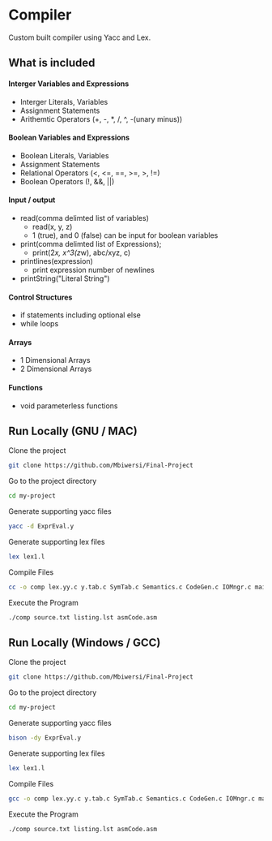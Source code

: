 
# Compiler

Custom built compiler using Yacc and Lex.

## What is included
#### Interger Variables and Expressions
- Interger Literals, Variables
- Assignment Statements
- Arithemtic Operators (+, -, *, /, ^, -(unary minus))
#### Boolean Variables and Expressions

- Boolean Literals, Variables
- Assignment Statements
- Relational Operators (<, <=, ==, >=, >, !=)
- Boolean Operators (!, &&, ||)

#### Input / output
- read(comma delimted list of variables)
    - read(x, y, z)
    - 1 (true), and 0 (false) can be input for boolean variables
- print(comma delimted list of Expressions);
    - print(2*x, x^3(z*w), abc/xyz, c)
- printlines(expression)
    - print expression number of newlines
- printString("Literal String")

#### Control Structures
- if statements including optional else
- while loops

#### Arrays
- 1 Dimensional Arrays
- 2 Dimensional Arrays

#### Functions
- void parameterless functions

## Run Locally (GNU / MAC)

Clone the project

```bash
git clone https://github.com/Mbiwersi/Final-Project
```

Go to the project directory

```bash
cd my-project
```

Generate supporting yacc files

```bash
yacc -d ExprEval.y
```

Generate supporting lex files

```bash
lex lex1.l
```

Compile Files

```bash
cc -o comp lex.yy.c y.tab.c SymTab.c Semantics.c CodeGen.c IOMngr.c main.c
```

Execute the Program

```bash
./comp source.txt listing.lst asmCode.asm
```

## Run Locally (Windows / GCC)

Clone the project

```bash
git clone https://github.com/Mbiwersi/Final-Project
```

Go to the project directory

```bash
cd my-project
```

Generate supporting yacc files

```bash
bison -dy ExprEval.y
```

Generate supporting lex files

```bash
lex lex1.l
```

Compile Files

```bash
gcc -o comp lex.yy.c y.tab.c SymTab.c Semantics.c CodeGen.c IOMngr.c main.c
```

Execute the Program

```bash
./comp source.txt listing.lst asmCode.asm
```
